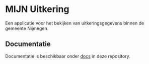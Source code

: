 # MIJN Uitkering
Een applicatie voor het bekijken van uitkeringsgegevens binnen de gemeente Nijmegen.

## Documentatie
Documentatie is beschikbaar onder [docs](docs) in deze repository.
